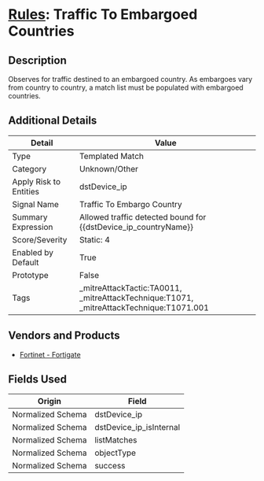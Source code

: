 # [Rules](README.md): Traffic To Embargoed Countries

## Description
Observes for traffic destined to an embargoed country. As embargoes vary from country to country, a match list must be populated with embargoed countries.

## Additional Details
|Detail|Value|
|----|----|
|Type|Templated Match|
|Category|Unknown/Other|
|Apply Risk to Entities|dstDevice_ip|
|Signal Name|Traffic To Embargo Country|
|Summary Expression|Allowed traffic detected bound for {{dstDevice_ip_countryName}}|
|Score/Severity|Static: 4|
|Enabled by Default|True|
|Prototype|False|
|Tags|_mitreAttackTactic:TA0011, _mitreAttackTechnique:T1071, _mitreAttackTechnique:T1071.001|
## Vendors and Products
- [Fortinet - Fortigate](../products/c57e2c85-4fc1-4fb7-8fa1-dbc5235231ad.md)


## Fields Used

|Origin|Field|
|----|----|
|Normalized Schema|dstDevice_ip|
|Normalized Schema|dstDevice_ip_isInternal|
|Normalized Schema|listMatches|
|Normalized Schema|objectType|
|Normalized Schema|success|


